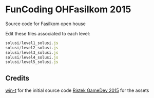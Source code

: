# FunCoding OHFasilkom 2015
Source code for Fasilkom open house

Edit these files associated to each level:
```javascript
solusi/level1_solusi.js
solusi/level2_solusi.js
solusi/level3_solusi.js
solusi/level4_solusi.js
solusi/level5_solusi.js
```

## Credits
[win-t](https://github.com/win-t) for the initial source code
[Ristek GameDev 2015](http://ristek.cs.ui.ac.id) for the assets
